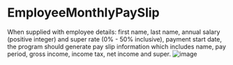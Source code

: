 # EmployeeMonthlyPaySlip
When supplied with employee details: first name, last name, annual salary (positive integer) and super rate (0% - 50% inclusive), payment start date, the program should generate pay slip information which includes name, pay period, gross income, income tax, net income and super. 
![image](https://user-images.githubusercontent.com/100128245/204083750-d8e167b3-deef-49c2-a7b4-e5cd1cdd3f56.png)
